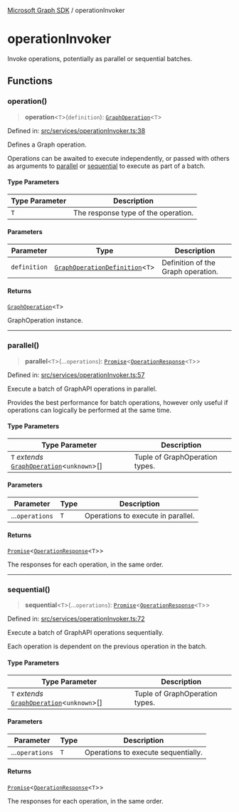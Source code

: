 [Microsoft Graph SDK](README.md) / operationInvoker

# operationInvoker

Invoke operations, potentially as parallel or sequential batches.

## Functions

### operation()

> **operation**\<`T`\>(`definition`): [`GraphOperation`](GraphOperation.md#graphoperation)\<`T`\>

Defined in: [src/services/operationInvoker.ts:38](https://github.com/Future-Secure-AI/microsoft-graph/blob/main/src/services/operationInvoker.ts#L38)

Defines a Graph operation.

Operations can be awaited to execute independently, or passed with others as arguments to [parallel](#parallel) or [sequential](#sequential) to execute as part of a batch.

#### Type Parameters

| Type Parameter | Description |
| ------ | ------ |
| `T` | The response type of the operation. |

#### Parameters

| Parameter | Type | Description |
| ------ | ------ | ------ |
| `definition` | [`GraphOperationDefinition`](GraphOperation.md#graphoperationdefinition)\<`T`\> | Definition of the Graph operation. |

#### Returns

[`GraphOperation`](GraphOperation.md#graphoperation)\<`T`\>

GraphOperation instance.

***

### parallel()

> **parallel**\<`T`\>(...`operations`): [`Promise`](https://developer.mozilla.org/docs/Web/JavaScript/Reference/Global_Objects/Promise)\<[`OperationResponse`](GraphOperation.md#operationresponse)\<`T`\>\>

Defined in: [src/services/operationInvoker.ts:57](https://github.com/Future-Secure-AI/microsoft-graph/blob/main/src/services/operationInvoker.ts#L57)

Execute a batch of GraphAPI operations in parallel.

Provides the best performance for batch operations, however only useful if operations can logically be performed at the same time.

#### Type Parameters

| Type Parameter | Description |
| ------ | ------ |
| `T` *extends* [`GraphOperation`](GraphOperation.md#graphoperation)\<`unknown`\>[] | Tuple of GraphOperation types. |

#### Parameters

| Parameter | Type | Description |
| ------ | ------ | ------ |
| ...`operations` | `T` | Operations to execute in parallel. |

#### Returns

[`Promise`](https://developer.mozilla.org/docs/Web/JavaScript/Reference/Global_Objects/Promise)\<[`OperationResponse`](GraphOperation.md#operationresponse)\<`T`\>\>

The responses for each operation, in the same order.

***

### sequential()

> **sequential**\<`T`\>(...`operations`): [`Promise`](https://developer.mozilla.org/docs/Web/JavaScript/Reference/Global_Objects/Promise)\<[`OperationResponse`](GraphOperation.md#operationresponse)\<`T`\>\>

Defined in: [src/services/operationInvoker.ts:72](https://github.com/Future-Secure-AI/microsoft-graph/blob/main/src/services/operationInvoker.ts#L72)

Execute a batch of GraphAPI operations sequentially.

Each operation is dependent on the previous operation in the batch.

#### Type Parameters

| Type Parameter | Description |
| ------ | ------ |
| `T` *extends* [`GraphOperation`](GraphOperation.md#graphoperation)\<`unknown`\>[] | Tuple of GraphOperation types. |

#### Parameters

| Parameter | Type | Description |
| ------ | ------ | ------ |
| ...`operations` | `T` | Operations to execute sequentially. |

#### Returns

[`Promise`](https://developer.mozilla.org/docs/Web/JavaScript/Reference/Global_Objects/Promise)\<[`OperationResponse`](GraphOperation.md#operationresponse)\<`T`\>\>

The responses for each operation, in the same order.
